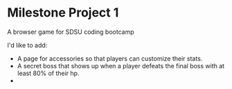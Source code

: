 # Milestone Project 1
 A browser game for SDSU coding bootcamp

I'd like to add:
- A page for accessories so that players can customize their stats.
- A secret boss that shows up when a player defeats the final boss    with at least 80% of their hp.
- 
